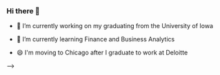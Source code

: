 ### Hi there 👋


- 🔭 I’m currently working on my graduating from the University of Iowa


- 🌱 I’m currently learning Finance and Business Analytics


- 😄 I'm moving to Chicago after I graduate to work at Deloitte

-->
